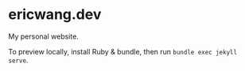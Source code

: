 # ericwang.dev
My personal website.

To preview locally, install Ruby & bundle, then run `bundle exec jekyll serve`.

